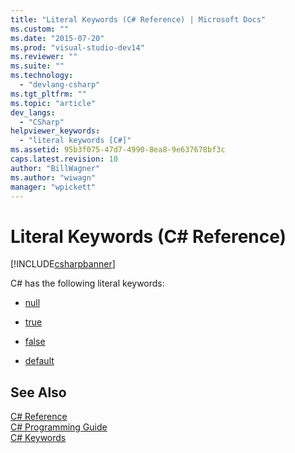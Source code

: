 ```yaml
---
title: "Literal Keywords (C# Reference) | Microsoft Docs"
ms.custom: ""
ms.date: "2015-07-20"
ms.prod: "visual-studio-dev14"
ms.reviewer: ""
ms.suite: ""
ms.technology: 
  - "devlang-csharp"
ms.tgt_pltfrm: ""
ms.topic: "article"
dev_langs: 
  - "CSharp"
helpviewer_keywords: 
  - "literal keywords [C#]"
ms.assetid: 95b3f075-47d7-4990-8ea8-9e637678bf3c
caps.latest.revision: 10
author: "BillWagner"
ms.author: "wiwagn"
manager: "wpickett"
---
```

# Literal Keywords (C# Reference)
[!INCLUDE[csharpbanner](../../../csharp/includes/csharpbanner.md)]

C# has the following literal keywords:  
  
-   [null](../../../csharp/language-reference/keywords/null.md)  
  
-   [true](../../../csharp/language-reference/keywords/true.md)  
  
-   [false](../../../csharp/language-reference/keywords/false.md)  
  
-   [default](../../../csharp/language-reference/keywords/default.md)  
  
## See Also  
 [C# Reference](../../../csharp/language-reference/index.md)   
 [C# Programming Guide](../../../csharp/programming-guide/index.md)   
 [C# Keywords](../../../csharp/language-reference/keywords/index.md)